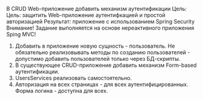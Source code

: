 ﻿В CRUD Web-приложение добавить механизм аутентификации
Цель: Цель: защитить Web-приложение аутентифкацией и простой авторизацией Результат: приложение с использованием Spring Security
Внимание! Задание выполняется на основе нереактивного приложения Sping MVC!

1. Добавить в приложение новую сущность - пользователь. Не обязательно реализовывать методы по созданию пользователей - допустимо добавить пользователей только через БД-скрипты.
2. В существующее CRUD-приложение добавить механизм Form-based аутентификации.
3. UsersServices реализовать самостоятельно.
4. Авторизация на всех страницах - для всех аутентифицированных. Форма логина - доступна для всех.